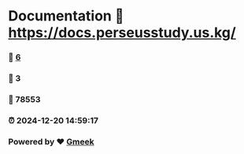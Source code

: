 # Documentation :link: https://docs.perseusstudy.us.kg/ 
### :page_facing_up: [6](https://docs.perseusstudy.us.kg//tag.html) 
### :speech_balloon: 3 
### :hibiscus: 78553 
### :alarm_clock: 2024-12-20 14:59:17 
### Powered by :heart: [Gmeek](https://github.com/Meekdai/Gmeek)
